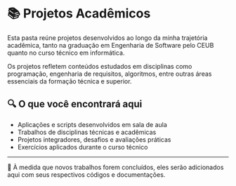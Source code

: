 # 📚 Projetos Acadêmicos

Esta pasta reúne projetos desenvolvidos ao longo da minha trajetória acadêmica, tanto na graduação em Engenharia de Software pelo CEUB quanto no curso técnico em informática.

Os projetos refletem conteúdos estudados em disciplinas como programação, engenharia de requisitos, algoritmos, entre outras áreas essenciais da formação técnica e superior.

## 🔍 O que você encontrará aqui

- Aplicações e scripts desenvolvidos em sala de aula
- Trabalhos de disciplinas técnicas e acadêmicas
- Projetos integradores, desafios e avaliações práticas
- Exercícios aplicados durante o curso técnico

---

📌 À medida que novos trabalhos forem concluídos, eles serão adicionados aqui com seus respectivos códigos e documentações.
